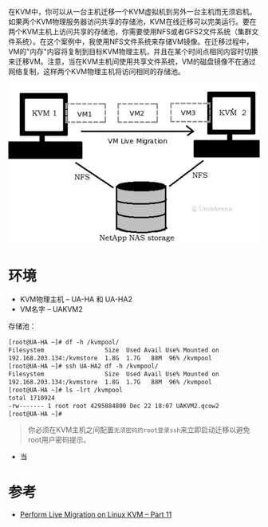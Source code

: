 在KVM中，你可以从一台主机迁移一个KVM虚拟机到另外一台主机而无须宕机。如果两个KVM物理服务器访问共享的存储池，KVM在线迁移可以完美运行。要在两个KVM主机上访问共享的存储池，你需要使用NFS或者GFS2文件系统（集群文件系统）。在这个案例中，我使用NFS文件系统来存储VM镜像。在迁移过程中，VM的"内存"内容将复制到目标KVM物理主机，并且在某个时间点相同内容时切换来迁移VM。注意，当在KVM主机间使用共享文件系统，VM的磁盘镜像不在通过网络复制，这样两个KVM物理主机将访问相同的存储池。

![KVM热迁移](/img/virtual/kvm/startup/KVM-Live-VM-Migration.jpg)

# 环境

* KVM物理主机 – UA-HA 和 UA-HA2
* VM名字 – UAKVM2

存储池：

```
[root@UA-HA ~]# df -h /kvmpool/
Filesystem                 Size  Used Avail Use% Mounted on
192.168.203.134:/kvmstore  1.8G  1.7G   88M  96% /kvmpool
[root@UA-HA ~]# ssh UA-HA2 df -h /kvmpool/
Filesystem                 Size  Used Avail Use% Mounted on
192.168.203.134:/kvmstore  1.8G  1.7G   88M  96% /kvmpool
[root@UA-HA ~]# ls -lrt /kvmpool
total 1710924
-rw------- 1 root root 4295884800 Dec 22 18:07 UAKVM2.qcow2
[root@UA-HA ~]#
```

> 你必须在KVM主机之间配置`无须密码的root登录ssh`来立即启动迁移以避免root用户密码提示。

* 当

# 参考

* [Perform Live Migration on Linux KVM – Part 11](http://www.unixarena.com/2015/12/perform-live-migration-on-linux-kvm.html)